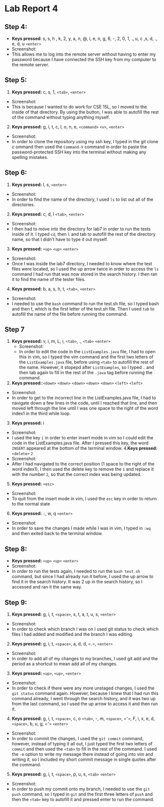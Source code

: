 # Lab Report 4

## Step 4:
* **Keys pressed**: s, s, h , k, 2, y, a, n, @, i, e, n, g, 6, -, 2, 0, 1, ., u, c ,s, d, ., e,
  d, u `<enter>`
* Screenshot:
* This allows me to log into the remote server without having to enter my password
  because I have connected the SSH key from my computer to the remote server.

## Step 5: 
1. **Keys pressed:** c, s, 1, `<tab>`, `<enter>`
* Screenshot:
* This is because I wanted to do work for CSE 15L, so I moved to the inside of that directory.
  By using the <tab> button, I was able to autofill the rest of the command without typing
  anything myself. 

2. **Keys pressed:** g, i, t, c, l, o, n, e, `<command>` `<v>`, `<enter>`
* Screenshot: 
* In order to clone the repository using my ssh key, I typed in the git clone c
  ommand then used the `Command-V` command in order to paste the password-protected
  SSH key into the terminal without making any spelling mistakes.

## Step 6:
1. **Keys pressed:** l, s, `<enter>`
 * Screenshot: 
 * In order to find the name of the directory, I used `ls` to list out all of the
   directories.

2. **Keys pressed:** c, d, l `<tab>`, `<enter>`
* Screenshot: 
* I then had to move into the directory for lab7 in order to run the tests inside
  of it. I typed `cd`, then `l` and tab to autofill the rest of the directory name,
  so that I didn’t have to type it out myself.  

3. **Keys pressed:** `<up>` `<up>` `<enter>`
* Screenshot: 
* Once I was inside the lab7 directory, I needed to know where the test files were
  located, so I used the up arrow twice in order to access the `ls` command I had
  run that was now stored in the search history. I then ran it to find the name of
  the tester files.

4. **Keys pressed:** b, a, s, h, t, `<tab>`, `<enter>`
* Screenshot: 
* I needed to use the `bash` command to run the test.sh file, so I typed bash and
  then t, which is the first letter of the test.sh file. Then I used `tab` to
  autofill the name of the file before running the command.

## Step 7
1. **Keys pressed:** v, i, m, L, i, `<tab>`, ., `<tab>` `<enter>`
   * Screenshot:
   * In order to edit the code in the `ListExamples.java` file, I had to open this in vim, so
     I typed the vim command and the first two letters of the `ListExamples.java` file, before
     using `<tab>` to autofill the rest of the name. However, it stopepd after `ListExamples`,
     so I typed `.` and then tab again to fill in the rest of the `.java` tag before running 
     the command. 
2. **Keys pressed:**:`<down>` `<down>` `<down>` `<down>` `<down>` `<left>` `<left>`
* Screenshot:
* In order to get to the incorrect line in the ListExamples.java file, I had to navigate down a
few lines in the code, until I reached that line, and then moved left through the line until I
was one space to the right of the word index1 in the third while loop.
3. **Keys pressed:** i
* Screenshot: 
* I used the key `i` in order to enter insert mode in vim so I could edit the code in the
  ListExamples.java file. After I pressed this key, the word `INSERT` appeared at the bottom of
  the terminal window. 
4.**Keys pressed:** `<delete>` `2`
* Screenshot: 
* After I had navigated to the correct position (1 space to the right of the word index1), I
  then used the delete key to remove the `1` and replace it with the number `2`, so that the
  correct index was being updated. 
5. **Keys pressed:** `<esc>`
* Screenshot: 
* To quit from the insert mode in vim, I used the `esc` key in order to return to the normal
  state
6. **Keys pressed:** `:`, w, q `<enter>`
* Screenshot: 
* In order to save the changes I made while I was in vim, I typed in `:wq` and then exited back
  to the terminal window. 

## Step 8:
* **Keys pressed:** `<up>` `<up>` `<enter>`
* Screenshot:
* In order to run the tests again, I needed to run the `bash test.sh` command, but since I had
  already run it before, I used the up arrow to find it in the search history. It was 2 up in
  the search history, so I accessed and ran it the same way.

## Step 9:

1. **Keys pressed:** g, i, t, `<space>`, s, t, a, t, u, s, `<enter>` 
* Screenshot: 
* In order to check which branch I was on I used git status to check which files I had added and modified and the branch I was editing. 
2. **Keys pressed:** g, i, t, `<space>`, a, d, d, `<.>`, `<enter>` 
* Screenshot:
* In order to add all of my changes to my branches, I used git add and the period as a shortcut to mean add all of my changes.
3. **Keys pressed:** `<up>`, `<up>`, `<enter>`
* Screenshot:
* In order to check if there were any more unstaged changes, I used the 	`git status` command again. However, because I knew that I had run this command already, I went through the search history, and it was two up from the last command, so I used the up arrow to access it and then run it. 
4. **Keys pressed:** g, i, t, `<space>`, c, o `<tab>`, -, m, `<space>`, `<’>`, F, i, x, e, d, `<space>`, b, u, g, `<’>`
`<enter>`
* Screenshot: 
* In order to commit the changes, I used the `git commit` command, however, instead of typing
  it all out, I just typed the first two letters of `commit` and then used the `<tab>` to fill
  in the rest of the command. I used the `-m` option to write my message there instead of
  going into vim and writing it, so I included my short commit message in single quotes after
  the command. 
5. **Keys pressed:** g, i, t, `<space>`, p, u, s, `<tab>` `<enter>`
* Screenshot:
* In order to push my commit onto my branch, I needed to use the `git push` command, so I
  typed in `git` and the first three letters of `push` and then the `<tab>` key to autofill it
  and pressed enter to run the command. 


